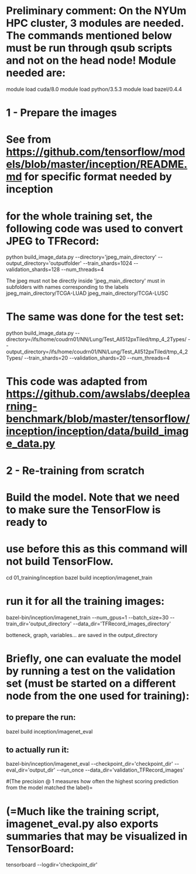 
# Preliminary comment: On the NYUm HPC cluster, 3 modules are needed. The commands mentioned below must be run through qsub scripts and not on the head node! Module needed are:
module load cuda/8.0
module load python/3.5.3
module load bazel/0.4.4


# 1 - Prepare the images
# See from https://github.com/tensorflow/models/blob/master/inception/README.md for specific format needed by inception


# for the whole training set, the following code was used to convert JPEG to TFRecord:
python build_image_data.py --directory='jpeg_main_directory' --output_directory='outputfolder' --train_shards=1024 --validation_shards=128 --num_threads=4

The jpeg must not be directly inside 'jpeg_main_directory' must in subfolders with names corresponding to the labels
jpeg_main_directory/TCGA-LUAD
jpeg_main_directory/TCGA-LUSC


# The same was done for the test set:
python build_image_data.py --directory=/ifs/home/coudrn01/NN/Lung/Test_All512pxTiled/tmp_4_2Types/ --output_directory=/ifs/home/coudrn01/NN/Lung/Test_All512pxTiled/tmp_4_2Types/ --train_shards=20 --validation_shards=20 --num_threads=4 

# This code was adapted from https://github.com/awslabs/deeplearning-benchmark/blob/master/tensorflow/inception/inception/data/build_image_data.py




# 2 - Re-training from scratch

# Build the model. Note that we need to make sure the TensorFlow is ready to
# use before this as this command will not build TensorFlow.
cd 01_training/inception
bazel build inception/imagenet_train

# run it for all the training images:
bazel-bin/inception/imagenet_train --num_gpus=1 --batch_size=30 --train_dir='output_directory' --data_dir='TFRecord_images_directory'

botteneck, graph, variables... are saved in the output_directory 



# Briefly, one can evaluate the model by running a test on the validation set (must be started on a different node from the one used for training):
## to prepare the run:
bazel build inception/imagenet_eval
## to actually run it:
bazel-bin/inception/imagenet_eval --checkpoint_dir='checkpoint_dir' --eval_dir='output_dir' --run_once --data_dir='validation_TFRecord_images'

#(The precision @ 1  measures how often the highest scoring prediction from the model matched the  label)=
# (=Much like the training script, imagenet_eval.py also exports summaries that may be visualized in TensorBoard:

tensorboard --logdir='checkpoint_dir'


